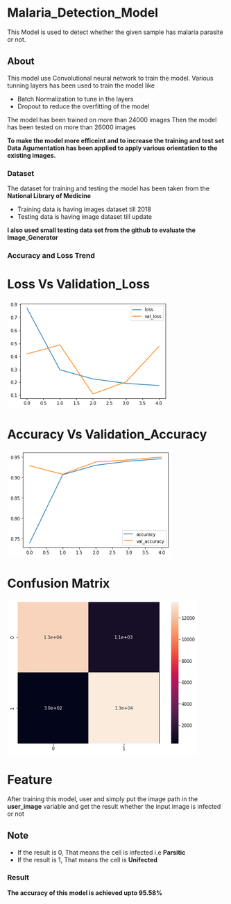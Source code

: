 # Malaria_Detection_Model
This Model is used to detect whether the given sample has malaria parasite or not.

## About

This model use Convolutional neural network to train the model. Various tunning layers has been used to train the model like 

* Batch Normalization to tune in the layers
* Dropout to reduce the overfitting of the model

The model has been trained on more than 24000 images
Then the model has been tested on more than 26000 images
 
**To make the model more efficeint and to increase the training and test set Data Agumentation has been applied to apply various orientation to the existing images.**

### Dataset

The dataset for training and testing the model has been taken from the **National Library of Medicine**

* Training data is having images dataset till 2018
* Testing data is having image dataset till update

**I also used small testing data set from the github to evaluate the **Image_Generator****

### Accuracy and Loss Trend

# Loss Vs Validation_Loss 
 <img src="Model-Images/Model_Loss.png">
 
 # Accuracy Vs Validation_Accuracy
 <img src = "Model-Images/Model_Accuracy.png">
 
 # Confusion Matrix
 <img src = "Model-Images/Model_confusion_matric.png">

# Feature

After training this model, user and simply put the image path in the **user_image** variable and get the result whether the input image is infected or not

## Note
* If the result is 0, That means the cell is infected i.e **Parsitic**
* If the result is 1, That means the cell is **Unifected**

### Result

**The accuracy of this model is achieved upto 95.58%**
